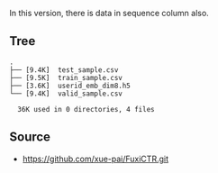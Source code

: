
In this version, there is data in sequence column also.

## Tree

```
.
├── [9.4K]  test_sample.csv
├── [9.5K]  train_sample.csv
├── [3.6K]  userid_emb_dim8.h5
└── [9.4K]  valid_sample.csv

  36K used in 0 directories, 4 files
```

## Source
- https://github.com/xue-pai/FuxiCTR.git